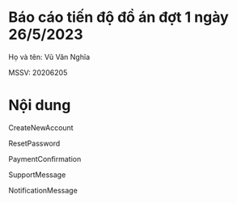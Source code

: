 # Báo cáo tiến độ đồ án đợt 1 ngày 26/5/2023

Họ và tên: Vũ Văn Nghĩa 

MSSV: 20206205

# Nội dung 

CreateNewAccount

ResetPassword

PaymentConfirmation

SupportMessage

NotificationMessage
